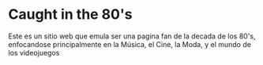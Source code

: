 # Caught in the 80's
Este es un sitio web que emula ser una pagina fan de la decada de los 80's, enfocandose principalmente en la Música, el Cine, la Moda, y el mundo de los videojuegos
